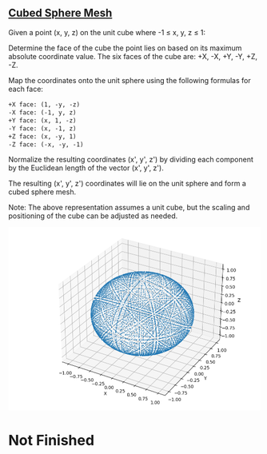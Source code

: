 ## [Cubed Sphere Mesh](CubedSphere.py)
Given a point (x, y, z) on the unit cube where -1 ≤ x, y, z ≤ 1:

Determine the face of the cube the point lies on based on its maximum absolute coordinate value. The six faces of the cube are: +X, -X, +Y, -Y, +Z, -Z.

Map the coordinates onto the unit sphere using the following formulas for each face:

    +X face: (1, -y, -z)
    -X face: (-1, y, z)
    +Y face: (x, 1, -z)
    -Y face: (x, -1, z)
    +Z face: (x, -y, 1)
    -Z face: (-x, -y, -1)
Normalize the resulting coordinates (x', y', z') by dividing each component by the Euclidean length of the vector (x', y', z').

The resulting (x', y', z') coordinates will lie on the unit sphere and form a cubed sphere mesh.

Note: The above representation assumes a unit cube, but the scaling and positioning of the cube can be adjusted as needed.

![screenshot](img.png)

# Not Finished